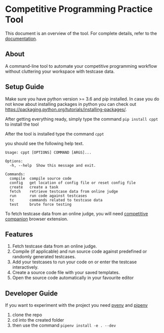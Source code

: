 # Competitive Programming Practice Tool

This document is an overview of the tool. For complete details, refer to the [documentation](https://vishalagrawal22.github.io/CPPT/).

## About

A command-line tool to automate your competitive programming workflow without cluttering your workspace with testcase data.

## Setup Guide

Make sure you have python version >= 3.6 and pip installed.
In case you do not know about installing packages in python you can check out
https://packaging.python.org/tutorials/installing-packages/.

After getting everything ready,
simply type the command `pip install cppt` to install the tool

After the tool is installed type the command `cppt`

you should see the following help text.

```shell
Usage: cppt [OPTIONS] COMMAND [ARGS]...

Options:
  -h, --help  Show this message and exit.

Commands:
  compile  compile source code
  config   get location of config file or reset config file
  create   create a task
  fetch    retrieve testcase data from online judge
  run      run code against testcases
  tc       commands related to testcase data
  test     brute force testing
```

To fetch testcase data from an online judge, you will need [competitive companion](https://github.com/jmerle/competitive-companion) browser extension.

## Features

1. Fetch testcase data from an online judge.
2. Compile (if applicable) and run source code against predefined or randomly generated testcases.
3. Add your testcases to run your code on or enter the testcase interactively.
4. Create a source code file with your saved templates.
5. Open the source code automatically in your favourite editor

## Developer Guide

If you want to experiment with the project
you need [pyenv](https://realpython.com/intro-to-pyenv/) and [pipenv](https://realpython.com/pipenv-guide/)

1. clone the repo
2. cd into the created folder
3. then use the command `pipenv install -e . --dev`
